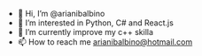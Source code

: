 - 👋 Hi, I’m @arianibalbino
- 👀 I’m interested in Python, C# and React.js
- 🌱 I’m currently improve my c++ skilla
- 📫 How to reach me arianibalbino@hotmail.com

<!---
arianibalbino/arianibalbino is a ✨ special ✨ repository because its `README.md` (this file) appears on your GitHub profile.
You can click the Preview link to take a look at your changes.
--->
